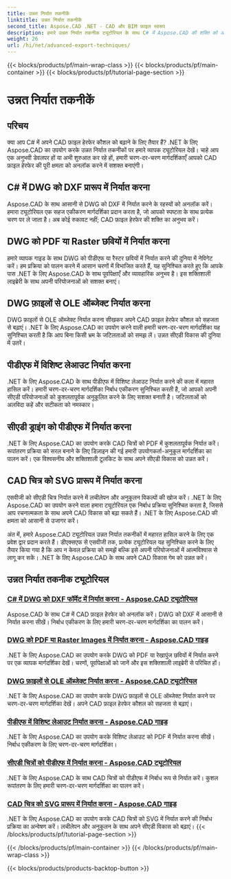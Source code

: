 ```yaml
---
title: उन्नत निर्यात तकनीकें
linktitle: उन्नत निर्यात तकनीकें
second_title: Aspose.CAD .NET - CAD और BIM फ़ाइल स्वरूप
description: हमारे उन्नत निर्यात तकनीक ट्यूटोरियल के साथ C# में Aspose.CAD की शक्ति को अनलॉक करें। DWG को DXF, PDF, रेखापुंज छवियों, OLE ऑब्जेक्ट्स और अन्य में आसानी से निर्यात करें।
weight: 26
url: /hi/net/advanced-export-techniques/
---
```


{{< blocks/products/pf/main-wrap-class >}}
{{< blocks/products/pf/main-container >}}
{{< blocks/products/pf/tutorial-page-section >}}

# उन्नत निर्यात तकनीकें


## परिचय

क्या आप C# में अपने CAD फ़ाइल हेरफेर कौशल को बढ़ाने के लिए तैयार हैं? .NET के लिए Aspose.CAD का उपयोग करके उन्नत निर्यात तकनीकों पर हमारे व्यापक ट्यूटोरियल देखें। चाहे आप एक अनुभवी डेवलपर हों या अभी शुरुआत कर रहे हों, हमारी चरण-दर-चरण मार्गदर्शिकाएँ आपको CAD फ़ाइल हेरफेर की पूरी क्षमता को अनलॉक करने में सशक्त बनाएंगी।

## C# में DWG को DXF प्रारूप में निर्यात करना

Aspose.CAD के साथ आसानी से DWG को DXF में निर्यात करने के रहस्यों को अनलॉक करें। हमारा ट्यूटोरियल एक सहज एकीकरण मार्गदर्शिका प्रदान करता है, जो आपको स्पष्टता के साथ प्रत्येक चरण पर ले जाता है। अब कोई रुकावट नहीं; CAD फ़ाइल हेरफेर की शक्ति का अनुभव करें।

## DWG को PDF या Raster छवियों में निर्यात करना

हमारे व्यापक गाइड के साथ DWG को पीडीएफ या रैस्टर छवियों में निर्यात करने की दुनिया में नेविगेट करें। हम प्रक्रिया को पालन करने में आसान चरणों में विभाजित करते हैं, यह सुनिश्चित करते हुए कि आपके पास .NET के लिए Aspose.CAD के साथ पूर्वापेक्षाएँ और व्यावहारिक अनुभव है। इस शक्तिशाली लाइब्रेरी के साथ अपनी परियोजनाओं को सशक्त बनाएं।

## DWG फ़ाइलों से OLE ऑब्जेक्ट निर्यात करना

DWG फ़ाइलों से OLE ऑब्जेक्ट निर्यात करना सीखकर अपने CAD फ़ाइल हेरफेर कौशल को सहजता से बढ़ाएं। .NET के लिए Aspose.CAD का उपयोग करने वाली हमारी चरण-दर-चरण मार्गदर्शिका यह सुनिश्चित करती है कि आप बिना किसी भ्रम के जटिलताओं को समझ लें। उन्नत सीएडी विकास की दुनिया में उतरें।

## पीडीएफ में विशिष्ट लेआउट निर्यात करना

.NET के लिए Aspose.CAD के साथ पीडीएफ में विशिष्ट लेआउट निर्यात करने की कला में महारत हासिल करें। हमारी चरण-दर-चरण मार्गदर्शिका निर्बाध एकीकरण सुनिश्चित करती है, जो आपको अपनी सीएडी परियोजनाओं को कुशलतापूर्वक अनुकूलित करने के लिए सशक्त बनाती है। जटिलताओं को अलविदा कहें और सटीकता को नमस्कार।

## सीएडी ड्राइंग को पीडीएफ में निर्यात करना

.NET के लिए Aspose.CAD का उपयोग करके CAD चित्रों को PDF में कुशलतापूर्वक निर्यात करें। रूपांतरण प्रक्रिया को सरल बनाने के लिए डिज़ाइन की गई हमारी उपयोगकर्ता-अनुकूल मार्गदर्शिका का पालन करें। एक विश्वसनीय और शक्तिशाली टूलकिट के साथ अपने सीएडी विकास को उन्नत करें।

## CAD चित्र को SVG प्रारूप में निर्यात करना

एसवीजी को सीएडी चित्र निर्यात करने में लचीलेपन और अनुकूलन विकल्पों की खोज करें। .NET के लिए Aspose.CAD का उपयोग करने वाला हमारा ट्यूटोरियल एक निर्बाध प्रक्रिया सुनिश्चित करता है, जिससे आप रचनात्मकता के साथ अपने CAD विकास को बढ़ा सकते हैं। .NET के लिए Aspose.CAD की क्षमता को आसानी से उजागर करें।

अंत में, हमारे Aspose.CAD ट्यूटोरियल उन्नत निर्यात तकनीकों में महारत हासिल करने के लिए एक प्रवेश द्वार प्रदान करते हैं। डीएक्सएफ से एसवीजी तक, प्रत्येक ट्यूटोरियल यह सुनिश्चित करने के लिए तैयार किया गया है कि आप न केवल प्रक्रिया को समझें बल्कि इसे अपनी परियोजनाओं में आत्मविश्वास से लागू कर सकें। .NET के लिए Aspose.CAD के साथ अपने CAD विकास गेम को उन्नत करें।
## उन्नत निर्यात तकनीक ट्यूटोरियल
### [C# में DWG को DXF फॉर्मेट में निर्यात करना - Aspose.CAD ट्यूटोरियल](./exporting-dwg-to-dxf/)
Aspose.CAD के साथ C# में CAD फ़ाइल हेरफेर को अनलॉक करें। DWG को DXF में आसानी से निर्यात करना सीखें। निर्बाध एकीकरण के लिए हमारी चरण-दर-चरण मार्गदर्शिका का पालन करें।
### [DWG को PDF या Raster Images में निर्यात करना - Aspose.CAD गाइड](./exporting-dwg-to-pdf-or-raster-images/)
.NET के लिए Aspose.CAD का उपयोग करके DWG को PDF या रेखापुंज छवियों में निर्यात करने पर एक व्यापक मार्गदर्शिका देखें। चरणों, पूर्वापेक्षाओं को जानें और इस शक्तिशाली लाइब्रेरी से परिचित हों।
### [DWG फ़ाइलों से OLE ऑब्जेक्ट निर्यात करना - Aspose.CAD ट्यूटोरियल](./exporting-ole-objects-from-dwg/)
.NET के लिए Aspose.CAD का उपयोग करके DWG फ़ाइलों से OLE ऑब्जेक्ट निर्यात करने पर चरण-दर-चरण मार्गदर्शिका देखें। अपने CAD फ़ाइल हेरफेर कौशल को सहजता से बढ़ाएं।
### [पीडीएफ में विशिष्ट लेआउट निर्यात करना - Aspose.CAD गाइड](./exporting-specific-layouts-to-pdf/)
.NET के लिए Aspose.CAD का उपयोग करके विशिष्ट लेआउट को PDF में निर्यात करना सीखें। निर्बाध एकीकरण के लिए चरण-दर-चरण मार्गदर्शिका।
### [सीएडी चित्रों को पीडीएफ में निर्यात करना - Aspose.CAD ट्यूटोरियल](./exporting-cad-drawings-to-pdf/)
.NET के लिए Aspose.CAD के साथ CAD चित्रों को पीडीएफ में निर्बाध रूप से निर्यात करें। कुशल रूपांतरण के लिए हमारी चरण-दर-चरण मार्गदर्शिका का पालन करें।
### [CAD चित्र को SVG प्रारूप में निर्यात करना - Aspose.CAD गाइड](./exporting-cad-drawings-to-svg/)
.NET के लिए Aspose.CAD का उपयोग करके CAD चित्रों को SVG में निर्यात करने की निर्बाध प्रक्रिया का अन्वेषण करें। लचीलेपन और अनुकूलन के साथ अपने सीएडी विकास को बढ़ाएं।
{{< /blocks/products/pf/tutorial-page-section >}}

{{< /blocks/products/pf/main-container >}}
{{< /blocks/products/pf/main-wrap-class >}}

{{< blocks/products/products-backtop-button >}}
